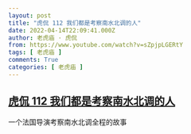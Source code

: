 ```yaml
---
layout: post
title: "虎侃 112 我们都是考察南水北调的人"
date: 2022-04-14T22:09:41.000Z
author: 老虎庙 · 虎侃
from: https://www.youtube.com/watch?v=sZpjpLGERtY
tags: [ 老虎庙 ]
comments: True
categories: [ 老虎庙 ]
---
```

<!--1649974181000-->
[虎侃 112 我们都是考察南水北调的人](https://www.youtube.com/watch?v=sZpjpLGERtY)
------

<div>
一个法国导演考察南水北调全程的故事
</div>
